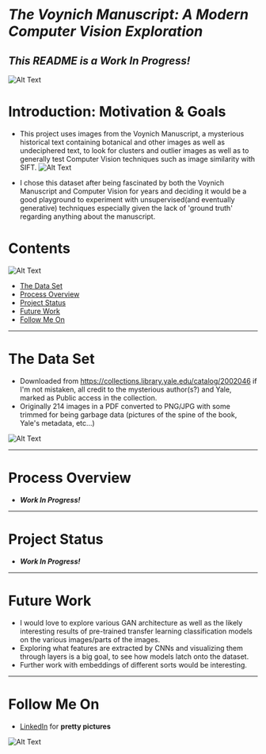 # _The Voynich Manuscript: A Modern Computer Vision Exploration_

## **_This README is a Work In Progress!_**

![Alt Text](https://i.imgur.com/8APlHbV.jpg)

# Introduction: Motivation & Goals

- This project uses images from the Voynich Manuscript, a mysterious historical text containing botanical and other images as well as undeciphered text, to look for clusters and outlier images as well as to generally test Computer Vision techniques such as image similarity with SIFT.
  ![Alt Text](https://i.imgur.com/QtAnE5E.jpg)

- I chose this dataset after being fascinated by both the Voynich Manuscript and Computer Vision for years and deciding it would be a good playground to experiment with unsupervised(and eventually generative) techniques especially given the lack of 'ground truth' regarding anything about the manuscript.

# Contents

![Alt Text](https://i.imgur.com/Htw2AXz.jpg)

- [The Data Set](#the-data-set)
- [Process Overview](#process-overview)
- [Project Status](#project-status)
- [Future Work](#future-work)
- [Follow Me On](#follow-me-on)

---

# The Data Set

- Downloaded from https://collections.library.yale.edu/catalog/2002046 if I'm not mistaken, all credit to the mysterious author(s?) and Yale, marked as Public access in the collection.
- Originally 214 images in a PDF converted to PNG/JPG with some trimmed for being garbage data (pictures of the spine of the book, Yale's metadata, etc...)

![Alt Text](https://i.imgur.com/JAkzBCu.jpg)

---

# Process Overview

- **_Work In Progress!_**

---

# Project Status

- **_Work In Progress!_**

---

# Future Work

- I would love to explore various GAN architecture as well as the likely interesting results of pre-trained transfer learning classification models on the various images/parts of the images.
- Exploring what features are extracted by CNNs and visualizing them through layers is a big goal, to see how models latch onto the dataset.
- Further work with embeddings of different sorts would be interesting.

---

# Follow Me On

- [LinkedIn](https://www.linkedin.com/in/michael-burak/) for **pretty pictures**

![Alt Text](https://i.imgur.com/7Afi0ue.png)
